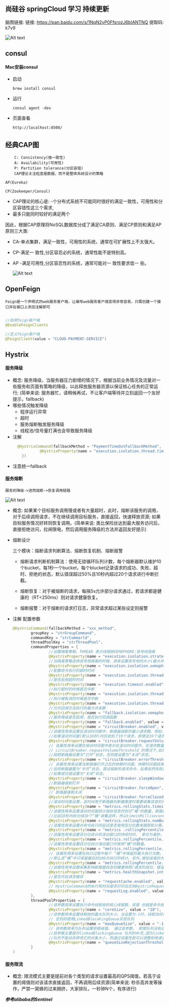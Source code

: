 ## 尚硅谷 springCloud 学习 持续更新

脑图链接:
链接: https://pan.baidu.com/s/1NqN2yP0FfsrozJ6bIANTNQ 提取码: k7v9

 ![Alt text](image/cloud组件图.png)

## consul

#### Mac安装consul
- 启动
    ```
    brew install consul
    ```
- 运行
    ```shell script
    consul agent -dev
    ```
- 页面查看
    ```html
    http://localhost:8500/
    ```
## 经典CAP图
```text
    C: Consistency(强一致性)
    A: Availability(可用性)
    P: Partition tolerance(分区容错)
    CAP理论关注粒度是数据，而不是整体系统设计的策略
```
    AP(Eureka)
    
    CP(Zookeeper/Consul)

  - CAP理论的核心是: -个分布式系统不可能同时很好的满足一致性，可用性和分区容错性这三个需求,
  - 最多只能同时较好的满足两个
  
  因此，根据CAP原理将NoSQL数据库分成了满足CA原则、满足CP原则和满足AP原则三大类:
  - CA-单点集群，满足一致性，可用性的系统，通常在可扩展性上不太强大。
  - CP-满足一 致性,分区容忍必的系统，通常性能不是特别高。
  - AP -满足可用性,分区容忍性的系统，通常可能对一 致性要求低一 些。
 
    ![Alt text](image/CAP.png)

## OpenFeign    
    Feign是一个声明式的web服务客户端，让编写web服务客户端变得非常容易，只需创建一个接口并在接口上添加注解即可
```java

//启用feign客户端
@EnableFeignClients

//定义feign客户端
@FeignClient(value = "CLOUD-PAYMENT-SERVICE")
```



## Hystrix      
#### 服务降级
- 概念: 服务降级，当服务器压力剧增的情况下，根据当前业务情况及流量对一些服务和页面有策略的降级，以此释放服务器资源以保证核心任务的正常运行; (简单来说: 服务器忙，请稍候再试，不让客户端等待并立刻返回一个友好提示，fallback)
- 哪些情况触发降级
    - 程序运行异常
    - 超时
    - 服务熔断触发服务降级
    - 线程池/信号量打满也会导致服务降级
- 注解
    ```java
      @HystrixCommand(fallbackMethod = "PaymentTimeOutFallbackMethod", commandProperties = {
                @HystrixProperty(name = "execution.isolation.thread.timeoutInMilliseconds", value = "1500")
        })
    ```
- 注意统一fallback

#### 服务熔断
    服务的降级->进而熔断->恢复调用链路
   ![Alt text](image/CircuitBreaker.jpg)
    
- 概念: 如果某个目标服务调用慢或者有大量超时，此时，熔断该服务的调用，对于后续调用请求，不在继续调用目标服务，直接返回，快速释放资源; 如果目标服务情况好转则恢复调用。(简单来说: 类比保险丝达到最大服务访问后，直接拒绝访问，拉闸限电，然后调用服务降级的方法并返回友好提示)
- 熔断设计 

    三个模块：熔断请求判断算法、熔断恢复机制、熔断报警
    
    - 熔断请求判断机制算法：使用无锁循环队列计数，每个熔断器默认维护10个bucket，每1秒一个bucket，每个blucket记录请求的成功、失败、超时、拒绝的状态，默认错误超过50%且10秒内超过20个请求进行中断拦截。
    
    - 熔断恢复：对于被熔断的请求，每隔5s允许部分请求通过，若请求都是健康的（RT<250ms）则对请求健康恢复。
    
    - 熔断报警：对于熔断的请求打日志，异常请求超过某些设定则报警

- 注解 配置参数
    ```java
   @HystrixCommand(fallbackMethod = "xxx_method",
            groupKey = "strGroupCommand",
            commandKey = "strCommarld",
            threadPoolKey = "strThreadPool",
            commandProperties = {
                    //设置隔离策略，THREAD 表示线程她SEMAPHORE:信号他隔离
                    @HystrixProperty(name = "execution.isolation.strategy", value = "THREAD"),
                    //当隔离策略选择信号他隔离的时候，用来设置信号地的大小(最大并发数)
                    @HystrixProperty(name = "execution.isolation.semaphore.maxConcurrentRequests", value = "10"),
                    //配置命令执行的超时时间
                    @HystrixProperty(name = "execution.isolation.thread.timeoutinMilliseconds", value = "10"),
                    //是否启用超时时间
                    @HystrixProperty(name = "execution.timeout.enabled", value = "true"),
                    //执行超时的时候是否中断
                    @HystrixProperty(name = "execution.isolation.thread.interruptOnTimeout", value = "true"),
                    //执行被取消的时候是否中断
                    @HystrixProperty(name = "execution.isolation.thread.interruptOnCancel", value = "true"),
                    //允许回调方法执行的最大并发数
                    @HystrixProperty(name = "fallback.isolation.semaphore.maxConcurrentRequests", value = "10"),
                    //服务降级是否启用，是否执行回调函数
                    @HystrixProperty(name = "fallback.enabled", value = "true"),
                    @HystrixProperty(name = "circuitBreaker.enabled", value = "true"),
                    //该属性用来设置在滚动时间窗中，断路器熔断的最小请求数。例如，默认该值为20的时候，
                    //如果滚动时间窗(默认10秒)内仅收到了19个请求，即使这19个请求都失败了， 断路器也不会打开。
                    @HystrixProperty(name = "circuitBreaker.requestVolumeThreshold", value = "20"),
                    // 该属性用来设置在熔动时间窗中表示在滚动时间窗中，在请求数量超过
                    // circuitBreaker.requestVolumeThreshold 的情况下,如果错误请求数的百分比超过50,
                    //就把断路器设置为“打开”状态，否则就设置为“关闭”状态。
                    @HystrixProperty(name = "circuitBreaker.errorThresholdPercentage", value = "50"),
                    // 该属性用来设置当断路器打开之后的休眠时间窗。休眠时间窗结束之后,
                    //会将断路器置为"半开”状态，尝试熔断的请求命令，如果低然失败就将断路器继续设置为"打开”状态，
                    //如果成功就设置为"关闭”状态。
                    @HystrixProperty(name = "circuitBreaker.sleepWindowinMilliseconds", value = "5009"),
                    //断路器强制打开
                    @HystrixProperty(name = "circuitBreaker.force0pen", value = "false"),
                    // 断路器强制关闭
                    @HystrixProperty(name = "circuitBreaker.forceClosed", value = "false"),
                    //滚动时间窗设置，该时间用于断路器判断健康度时需要收集信息的持续时间
                    @HystrixProperty(name = "metrics.rollingStats.timeinMilliseconds", value = "10000"),
                    //该属性用来设置滚动时间窗统计指标信息时划分”桶"的数量，断路器在收集指标信息的时候会根据设置的时间窗长度拆分成多个"相"来累计各度量值，每个”桶"记录了-段时间内的采集指标。
                    //比如10秒内拆分成10个”桶"收集这样，所以timeinMilliseconds 必须能被numBuckets 整除。否则会抛异常
                    @HystrixProperty(name = "metrics.rollingStats.numBuckets", value = "10"),
                    //该属性用来设置对命令执行的延迟是否使用百分位数来跟踪和计算。如果设置为false,那么所有的概要统计都将返回-1.
                    @HystrixProperty(name = "metrics .rollingPercentile.enabled", value = "false"),
                    //该属性用来设置百分位统计的滚动窗口的持续时间， 单位为毫秒。
                    @HystrixProperty(name = "metrics.rollingPercentile.timeInMilliseconds", value = "60000"),
                    //该属性用来设置百分位统计演动窗口中使用“桶”的数量。
                    @HystrixProperty(name = "metrics.rollingPercentile.numBuckets", value = "60000"),
                    // 该属性用来设置在执行过程中每个 “桶”中保留的最大执行次数。如果在滚动时间窗内发生超过该设定值的执行次数，就从最初的位置开始重写。例如，将该值设置为100,燎动窗口为10秒， 若在10秒内一 一个“桶 ” 中发生7500次执行，
                    //那么该“桶”中只保留最后的100次执行的统计。另外,增加该值的大小将会增加内存量的消耗， 并增加排序百分位数所需的计算
                    @HystrixProperty(name = "metrics.rollingPercentile.bucketSize", value = "100"),
                    //该属性用来设置采集影响断路器状态的健康快照(请求的成功、错误百分比) 的间隔等待时间。
                    @HystrixProperty(name = "metrics.healthSnapshot.intervalinMilliseconds", value = "500"),
                    //是否开启请求缓存
                    @HystrixProperty(name = "requestCache.enabled", value = "true"),
                    // HystrixCommand的执行和时间是否打印日志到HystrixRequestLog中
                    @HystrixProperty(name = "requestLog.enabled", value = "true"),
            },
            threadPoolProperties = {
                    //该参数用来设置执行命令线程他的核心线程数，该值 也就是命令执行的最大并发量
                    @HystrixProperty(name = "coreSize", value = "10"),
                    //该参数用来设置线程她的最大队列大小。当设置为-1时，线程池将使用SynchronousQueue 实现的队列，
                    // 否则将使用LinkedBlocakingQueue实现队列
                    @HystrixProperty(name = "maxQueueSize", value = "-1"),
                    // 该参数用来为队列设置拒绝阀值。 通过该参数， 即使队列没有达到最大值也能拒绝请求。
                    //該参数主要是対linkedBlockingQueue 队列的朴充,因为linkedBlockingQueue
                    //队列不能动态修改它的对象大小，而通过该属性就可以调整拒绝请求的队列大小了。
                    @HystrixProperty(name = "queueSizeRejectionThreshold", value = "5"),
            }
    )
    ```
#### 服务限流
- 概念: 限流模式主要是提前对各个类型的请求设置最高的QPS阈值，若高于设置的阈值则对该请求直接返回，不再调用后续资源(简单来说: 秒杀高并发等操作，严禁一窝蜂的过来拥挤，大家排队，一秒钟N个，有序进行)

***参考alibaba的Sentinel***